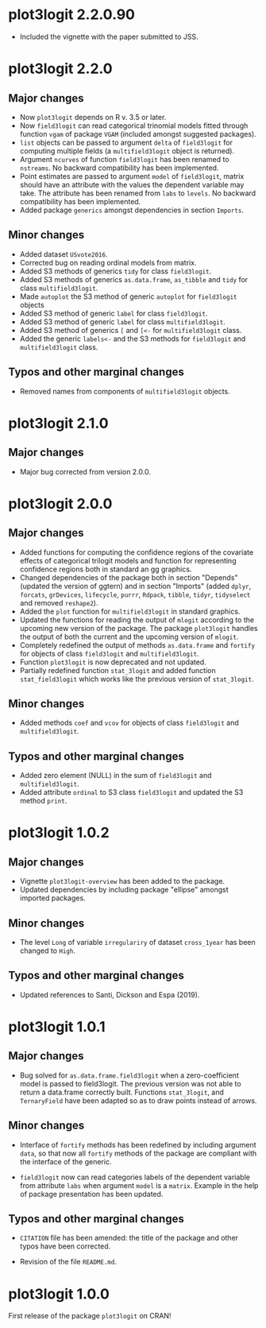 
# plot3logit 2.2.0.90


* Included the vignette with the paper submitted to JSS.





# plot3logit 2.2.0


## Major changes

* Now `plot3logit` depends on R v. 3.5 or later.
* Now `field3logit` can read categorical trinomial models fitted through
  function `vgam` of package `VGAM` (included amongst suggested packages).
* `list` objects can be passed to argument `delta` of `field3logit` for
  computing multiple fields (a `multifield3logit` object is returned).
* Argument `ncurves` of function `field3logit` has been renamed to `nstreams`.
  No backward compatibility has been implemented.
* Point estimates are passed to argument `model` of `field3logit`, matrix
  should have an attribute with the values the dependent variable may take.
  The attribute has been renamed from `labs` to `levels`. No backward
  compatibility has been implemented.
* Added package `generics` amongst dependencies in section `Imports`.



## Minor changes

* Added dataset `USvote2016`.
* Corrected bug on reading ordinal models from matrix.
* Added S3 methods of generics `tidy` for class `field3logit`.
* Added S3 methods of generics `as.data.frame`, `as_tibble` and `tidy` for
  class `multifield3logit`.
* Made `autoplot` the S3 method of generic `autoplot` for `field3logit` objects
* Added S3 method of generic `label` for class `field3logit`.
* Added S3 method of generic `label` for class `multifield3logit`.
* Added S3 method of generics `[` and `[<-` for `multifield3logit` class.
* Added the generic `labels<-` and the S3 methods for `field3logit` and
  `multifield3logit` class.



## Typos and other marginal changes

* Removed names from components of `multifield3logit` objects.





# plot3logit 2.1.0


## Major changes

* Major bug corrected from version 2.0.0.





# plot3logit 2.0.0


## Major changes

* Added functions for computing the confidence regions of the covariate effects
  of categorical trilogit models and function for representing confidence
  regions both in standard an gg graphics.
* Changed dependencies of the package both in section "Depends" (updated the
  version of ggtern) and in section "Imports" (added `dplyr`, `forcats`,
  `grDevices`, `lifecycle`, `purrr`, `Rdpack`, `tibble`, `tidyr`, `tidyselect`
  and removed `reshape2`).
* Added the `plot` function for `multifield3logit` in standard graphics.
* Updated the functions for reading the output of `mlogit` according to the
  upcoming new version of the package. The package `plot3logit` handles the
  output of both the current and the upcoming version of `mlogit`.
* Completely redefined the output of methods `as.data.frame` and `fortify` for
  objects of class `field3logit` and `multifield3logit`.
* Function `plot3logit` is now deprecated and not updated.
* Partially redefined function `stat_3logit` and added function
  `stat_field3logit` which works like the previous version of `stat_3logit`.
  


## Minor changes

* Added methods `coef` and `vcov` for objects of class `field3logit` and
  `multifield3logit`.



## Typos and other marginal changes

* Added zero element (NULL) in the sum of `field3logit` and `multifield3logit`.
* Added attribute `ordinal` to S3 class `field3logit` and updated the S3 method
 `print`.





# plot3logit 1.0.2


## Major changes

* Vignette `plot3logit-overview` has been added to the package.
* Updated dependencies by including package "ellipse" amongst imported packages.


## Minor changes

* The level `Long` of variable `irregulariry` of dataset `cross_1year` has
  been changed to `High`.


## Typos and other marginal changes

* Updated references to Santi, Dickson and Espa (2019).





# plot3logit 1.0.1


## Major changes

* Bug solved for `as.data.frame.field3logit` when a zero-coefficient model is
  passed to field3logit. The previous version was not able to return a
  data.frame correctly built. Functions `stat_3logit`, and `TernaryField` have
  been adapted so as to draw points instead of arrows.


## Minor changes

* Interface of `fortify` methods has been redefined by including argument
  `data`, so that now all `fortify` methods of the package are compliant with
  the interface of the generic.

* `field3logit` now can read categories labels of the dependent variable from
  attribute `labs` when argument `model` is a `matrix`. Example in the help of
  package presentation has been updated.


## Typos and other marginal changes

* `CITATION` file has been amended: the title of the package and other typos
  have been corrected.

* Revision of the file `README.md`.





# plot3logit 1.0.0

First release of the package `plot3logit` on CRAN!
